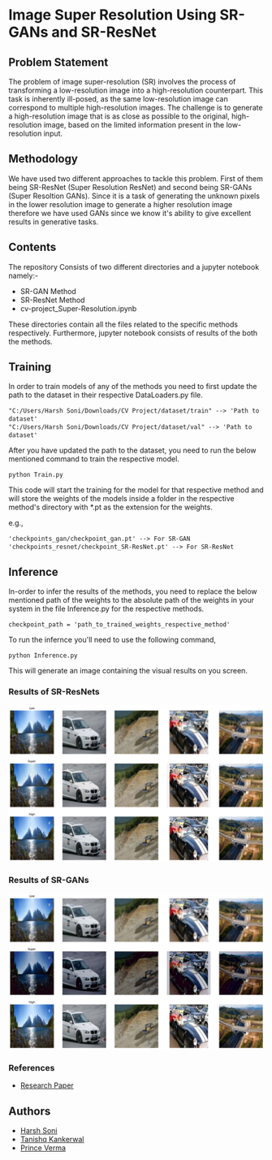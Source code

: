 
# Image Super Resolution Using SR-GANs and SR-ResNet

## Problem Statement
The problem of image super-resolution (SR) involves the process of transforming a low-resolution image into a high-resolution counterpart. This task is inherently ill-posed, as the same low-resolution image can correspond to multiple high-resolution images. The challenge is to generate a high-resolution image that is as close as possible to the original, high-resolution image, based on the limited information present in the low-resolution input.

## Methodology
We have used two different approaches to tackle this problem. First of them being SR-ResNet (Super Resolution ResNet) and second being SR-GANs (Super Resoltion GANs). Since it is a task of generating the unknown pixels in the lower resolution image to generate a higher resolution image therefore we have used GANs since we know it's ability to give excellent results in generative tasks.


## Contents
The repository Consists of two different directories and a jupyter notebook namely:-
- SR-GAN Method
- SR-ResNet Method
- cv-project_Super-Resolution.ipynb

These directories contain all the files related to the specific methods respectively. Furthermore, jupyter notebook consists of results of the both the methods.


## Training
In order to train models of any of the methods you need to first update the path to the dataset in their respective DataLoaders.py file.

```
"C:/Users/Harsh Soni/Downloads/CV Project/dataset/train" --> 'Path to dataset'
"C:/Users/Harsh Soni/Downloads/CV Project/dataset/val" --> 'Path to dataset'
```

After you have updated the path to the dataset, you need to run the below mentioned command to train the respective model.

```
python Train.py
```
This code will start the training for the model for that respective method and will store the weights of the models inside a folder in the respective method's directory with *.pt as the extension for the weights.

e.g.,
```
'checkpoints_gan/checkpoint_gan.pt' --> For SR-GAN
'checkpoints_resnet/checkpoint_SR-ResNet.pt' --> For SR-ResNet
```


## Inference
In-order to infer the results of the methods, you need to replace the below mentioned path of the weights to the absolute path of the weights in your system in the file Inference.py for the respective methods.

```
checkpoint_path = 'path_to_trained_weights_respective_method'
```

To run the infernce you'll need to use the following command,
```
python Inference.py
```
This will generate an image containing the visual results on you screen.

### Results of SR-ResNets
<img src="SR-ResNet Method/Results.png" >

### Results of SR-GANs
<img src="SR-GAN Method/Results.png" >

### References
- [Research Paper](https://arxiv.org/pdf/1609.04802)

## Authors
- [Harsh Soni](https://github.com/Harsh200112)
- [Tanishq Kankerwal](https://github.com/B21BB032)
- [Prince Verma](https://github.com/Princeverma3844)